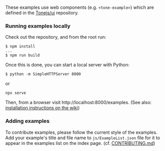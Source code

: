 These examples use web components (e.g. `<tone-example>`) which are defined in the [Tonejs/ui](https://github.com/Tonejs/ui) repository.

### Running examples locally

Check out the repository, and from the root run:

```
$ npm install
...
$ npm run build
```

Once this is done, you can start a local server with Python:

```
$ python -m SimpleHTTPServer 8000
```

or 

```
npx serve
```

Then, from a browser visit http://localhost:8000/examples. (See also: [installation instructions on the wiki](https://github.com/Tonejs/Tone.js/wiki/Installation#newbie-macos-quickstart-to-get-examples-running))

### Adding examples

To contribute examples, please follow the current style of the examples. Add your example's title and file name to `js/ExampleList.json` file for it to appear in the examples list on the index page. (cf. [CONTRIBUTING.md](https://github.com/Tonejs/Tone.js/blob/dev/.github/CONTRIBUTING.md))
